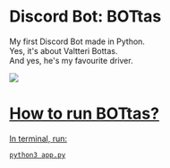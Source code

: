 # Discord Bot: BOTtas

My first Discord Bot made in Python. <br>
Yes, it's about Valtteri Bottas. <br>
And yes, he's my favourite driver. <br>

<a href="#"><img src="https://media.tenor.com/-wzjP690nzkAAAAC/alfa-romeo-formula1.gif">

# How to run BOTtas?

In terminal, run: <br>

```
python3 app.py
```
